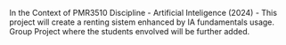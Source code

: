 In the Context of PMR3510 Discipline - Artificial Inteligence (2024) - This project will create a renting sistem enhanced by IA fundamentals usage.
Group Project where the students envolved will be further added.
